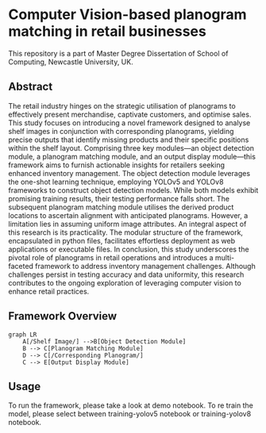 # Computer Vision-based planogram matching in retail businesses

This repository is a part of Master Degree Dissertation of School of Computing, Newcastle University, UK.

## Abstract
The retail industry hinges on the strategic utilisation of planograms to effectively present merchandise, captivate customers, and optimise sales. This study focuses on introducing a novel framework designed to analyse shelf images in conjunction with corresponding planograms, yielding precise outputs that identify missing products and their specific positions within the shelf layout. Comprising three key modules—an object detection module, a planogram matching module, and an output display module—this framework aims to furnish actionable insights for retailers seeking enhanced inventory management. The object detection module leverages the one-shot learning technique, employing YOLOv5 and YOLOv8 frameworks to construct object detection models. While both models exhibit promising training results, their testing performance falls short. The subsequent planogram matching module utilises the derived product locations to ascertain alignment with anticipated planograms. However, a limitation lies in assuming uniform image attributes. An integral aspect of this research is its practicality. The modular structure of the framework, encapsulated in python files, facilitates effortless deployment as web applications or executable files. In conclusion, this study underscores the pivotal role of planograms in retail operations and introduces a multi-faceted framework to address inventory management challenges. Although challenges persist in testing accuracy and data uniformity, this research contributes to the ongoing exploration of leveraging computer vision to enhance retail practices.

## Framework Overview
```mermaid
graph LR
    A[/Shelf Image/] -->B[Object Detection Module]
    B --> C[Planogram Matching Module]
    D --> C[/Corresponding Planogram/]
    C --> E[Output Display Module]
```

## Usage
To run the framework, please take a look at demo notebook.
To re train the model, please select between training-yolov5 notebook or training-yolov8 notebook.
